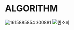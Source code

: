 # ALGORITHM
![1615885854 300881](https://user-images.githubusercontent.com/81146131/167360470-35b75c27-4a21-4a4e-826a-f5fbc8198cd0.jpeg)
![퀸소희](https://user-images.githubusercontent.com/81146131/167360577-62986bce-ba3f-4767-9517-23ba526b6a96.jpg)



